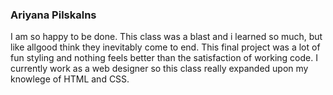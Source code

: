 ### Ariyana Pilskalns

I am so happy to be done. This class was a blast and i learned so much, but like allgood think they inevitably come to end. This final project was a lot of fun styling and nothing feels better than the satisfaction of working code.
I currently work as a web designer so this class really expanded upon my knowlege of HTML and CSS.
